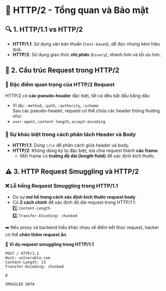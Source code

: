 # 📌 HTTP/2 - Tổng quan và Bảo mật  

## 🔍 1. HTTP/1.1 vs HTTP/2  
- **HTTP/1.1**: Sử dụng văn bản thuần (`text-based`), dễ đọc nhưng kém hiệu quả.  
- **HTTP/2**: Sử dụng giao thức **nhị phân** (`binary`), nhanh hơn và tối ưu hơn.  

## 🚀 2. Cấu trúc Request trong HTTP/2  
### **📌 Đặc điểm quan trọng của HTTP/2 Request**  
 HTTP/2 có **các pseudo-header** đặc biệt, tất cả đều bắt đầu bằng dấu 
   - Ví dụ: `:method`, `:path`, `:authority`, `:scheme`  
 Sau các pseudo-header, request có thể chứa các header thông thường như:  
   - `user-agent`, `content-length`, `accept-encoding`  

### **📌 Sự khác biệt trong cách phân tách Header và Body**  
- **HTTP/1.1**: Dùng `\r\n` để phân cách giữa header và body.  
- **HTTP/2**: Không dùng ký tự đặc biệt, mà chia request thành **các frame**.  
  - Mỗi frame có **trường độ dài (length field)** để xác định kích thước.  

## ⚠️ 3. HTTP Request Smuggling và HTTP/2  
### **❌ Lỗ hổng Request Smuggling trong HTTP/1.1**  
- Do sự **mơ hồ trong cách xác định kích thước request body**.  
- Có **2 cách chính** để xác định độ dài request trong HTTP/1.1:  
  1️⃣ `Content-Length`  
  2️⃣ `Transfer-Encoding: chunked`  

➡️ Nếu proxy và backend hiểu khác nhau về điểm kết thúc request, hacker có thể **chèn thêm request ẩn**.  

📌 **Ví dụ request smuggling trong HTTP/1.1**  
```http
POST / HTTP/1.1
Host: vulnerable.com
Content-Length: 13
Transfer-Encoding: chunked

0

SMUGGLED DATA
